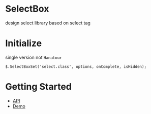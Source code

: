 SelectBox
==========
design select library based on select tag

# Initialize
single version not `Hanatour`
```
$.SelectBoxSet('select.class', options, onComplete, isHidden);
```
# Getting Started
* [API](http://ddoeng.dothome.co.kr/framework/wddo/out/module-Hanatour_components_selectbox.html)
* [Demo](http://ddoeng.dothome.co.kr/framework/wddo/out/tutorial-Hanatour.components.selectbox.html)
